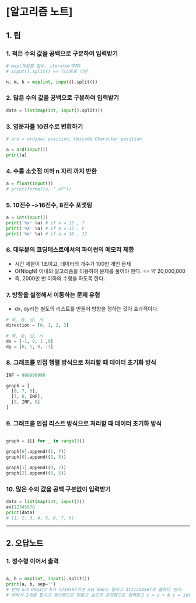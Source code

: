 # [알고리즘 노트]

## 1. 팁

### 1. 적은 수의 값을 공백으로 구분하여 입력받기

```python
# map(적용할 함수, iterator객체)
# input().split() => 리스트로 리턴

n, m, k = map(int, input().split())
```

### 2. 많은 수의 값을 공백으로 구분하여 입력받기
```python
data = list(map(int, input().split)))
```

### 3. 영문자를 10진수로 변환하기

```python
# ord = ordinal position, Unicode Character position

a = ord(input())
print(a)
```

### 4. 수를 소숫점 이하 n 자리 까지 반환
```python
a = float(input())
# print(format(a, ".nf"))
```

### 5. 10진수 ->16진수, 8진수 포맷팅
```python
a = int(input())
print('%x' %a) # if a = 15 , f
print('%X' %a) # if a = 15 , F
print('%o' %a) # if a = 10 , 12
```

### 6. 대부분의 코딩테스트에서의 파이썬의 메모리 제한
- 시간 제한이 1초이고, 데이터의 개수가 100만 개인 문제
- O(NlogN) 이내의 알고리즘을 이용하여 문제를 풀어야 한다. == 약 20,000,000
- 즉, 2000만 번 이하의 수행을 하도록 한다.

### 7. 방향을 설정해서 이동하는 문제 유형
- dx, dy라는 별도의 리스트를 만들어 방향을 정하는 것이 효과적이다.
```python
# 북, 동, 남, 서
direction = [0, 1, 2, 3]

# 북, 동, 남, 서
dx = [-1, 0, 1 ,0]
dy = [0, 1, 0, -1]
```

### 8. 그래프를 인접 행렬 방식으로 처리할 때 데이터 초기화 방식
```python
INF = 999999999

graph = [
  [0, 7, 5],
  [7, 0, INF],
  [5, INF, 0]
]
```

### 9. 그래프를 인접 리스트 방식으로 처리할 때 데이터 초기화 방식
```python

graph = [[] for _ in range(3)]

graph[0].append((1, 7))
graph[0].append((2, 5))

graph[1].append((0, 7))
graph[2].append((0, 5))
```

### 10. 많은 수의 값을 공백 구분없이 입력받기
```python
data = list(map(int, input()))
ex)12345678
print(data)
# [1, 2, 3, 4, 5, 6, 7, 8]
```
---

## 2. 오답노트

### 1. 정수형 이어서 출력
```python

a, b = map(int, input().split())
print(a, b, sep='')
# 만약 a가 000312 b가 1234567이면 a의 000이 잘리고 3121234567로 출력이 된다.
# 따라서 2개를 합치고 정수형으로 만들고 싶으면 문자형으로 입력받고 c = a + b c = int(c) 로 형변환 해준다.
```

